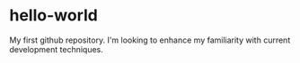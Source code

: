 # hello-world
My first github repository.
I'm looking to enhance my familiarity with current development techniques.
